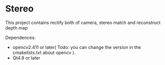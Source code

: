 # Stereo
This project contains rectify both of camera, stereo match and reconstruct depth map

Dependences:  
* opencv2.411 or  later( Todo: you can change the version in the cmakelists.txt about opencv ).
* Qt4.8 or later
